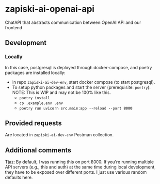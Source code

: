 # zapiski-ai-openai-api

ChatAPI that abstracts communication between OpenAI API and our frontend

## Development

### Locally

In this case, postgresql is deployed through docker-compose, and poetry packages are installed locally:

- In repo `zapiski-ai-dev-env`, start docker compose (to start postgresql).
- To setup python packages and start the server (prerequisite: `poetry`). NOTE: This is WIP and may not be 100% like this.
  - `poetry install`
  - `cp .example.env .env`
  - `poetry run uvicorn src.main:app --reload --port 8000`

## Provided requests

Are located in `zapiski-ai-dev-env` Postman collection.

## Additional comments

Tjaz: By default, I was running this on port 8000. If you're running multiple API servers (e.g., this and auth) at the same time
during local development, they have to be exposed over different ports. I just use various random defaults here.
